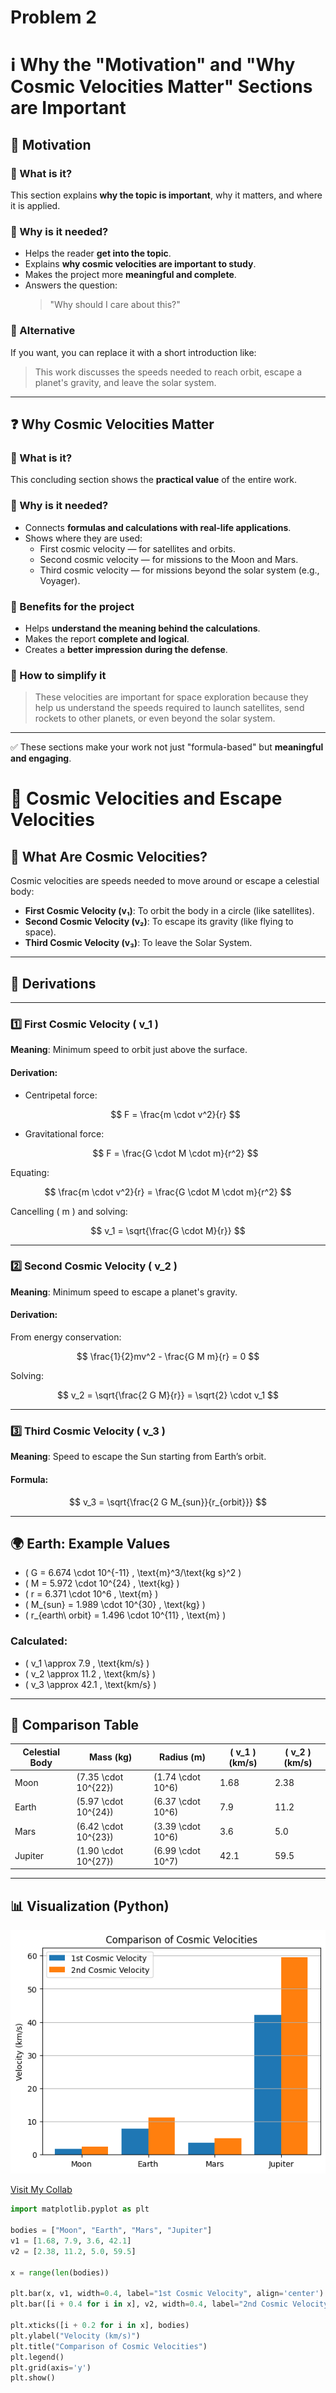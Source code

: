 # Problem 2

# ℹ️ Why the "Motivation" and "Why Cosmic Velocities Matter" Sections are Important

## 📘 Motivation

### 🔹 What is it?

This section explains **why the topic is important**, why it matters, and where it is applied.

### 🔹 Why is it needed?

- Helps the reader **get into the topic**.
- Explains **why cosmic velocities are important to study**.
- Makes the project more **meaningful and complete**.
- Answers the question:  
  > "Why should I care about this?"

### 🔹 Alternative

If you want, you can replace it with a short introduction like:

> This work discusses the speeds needed to reach orbit, escape a planet's gravity, and leave the solar system.

---

## ❓ Why Cosmic Velocities Matter

### 🔹 What is it?

This concluding section shows the **practical value** of the entire work.

### 🔹 Why is it needed?

- Connects **formulas and calculations with real-life applications**.
- Shows where they are used:
  - First cosmic velocity — for satellites and orbits.
  - Second cosmic velocity — for missions to the Moon and Mars.
  - Third cosmic velocity — for missions beyond the solar system (e.g., Voyager).

### 🔹 Benefits for the project

- Helps **understand the meaning behind the calculations**.
- Makes the report **complete and logical**.
- Creates a **better impression during the defense**.

### 🔹 How to simplify it

> These velocities are important for space exploration because they help us understand the speeds required to launch satellites, send rockets to other planets, or even beyond the solar system.

---

✅ These sections make your work not just "formula-based" but **meaningful and engaging**.


# 🚀 Cosmic Velocities and Escape Velocities

## 📘 What Are Cosmic Velocities?

Cosmic velocities are speeds needed to move around or escape a celestial body:

- **First Cosmic Velocity (v₁)**: To orbit the body in a circle (like satellites).
- **Second Cosmic Velocity (v₂)**: To escape its gravity (like flying to space).
- **Third Cosmic Velocity (v₃)**: To leave the Solar System.

---

## 🧠 Derivations

---

### 1️⃣ First Cosmic Velocity \( v_1 \)

**Meaning**: Minimum speed to orbit just above the surface.

#### Derivation:

- Centripetal force:

  $$
  F = \frac{m \cdot v^2}{r}
  $$

- Gravitational force:

  $$
  F = \frac{G \cdot M \cdot m}{r^2}
  $$

Equating:

$$
\frac{m \cdot v^2}{r} = \frac{G \cdot M \cdot m}{r^2}
$$

Cancelling \( m \) and solving:

$$
v_1 = \sqrt{\frac{G \cdot M}{r}}
$$

---

### 2️⃣ Second Cosmic Velocity \( v_2 \)

**Meaning**: Minimum speed to escape a planet's gravity.

#### Derivation:

From energy conservation:

$$
\frac{1}{2}mv^2 - \frac{G M m}{r} = 0
$$

Solving:

$$
v_2 = \sqrt{\frac{2 G M}{r}} = \sqrt{2} \cdot v_1
$$

---

### 3️⃣ Third Cosmic Velocity \( v_3 \)

**Meaning**: Speed to escape the Sun starting from Earth’s orbit.

#### Formula:

$$
v_3 = \sqrt{\frac{2 G M_{sun}}{r_{orbit}}}
$$

---

## 🌍 Earth: Example Values

- \( G = 6.674 \cdot 10^{-11} \, \text{m}^3/\text{kg s}^2 \)  
- \( M = 5.972 \cdot 10^{24} \, \text{kg} \)  
- \( r = 6.371 \cdot 10^6 \, \text{m} \)  
- \( M_{sun} = 1.989 \cdot 10^{30} \, \text{kg} \)  
- \( r_{earth\ orbit} = 1.496 \cdot 10^{11} \, \text{m} \)

### Calculated:

- \( v_1 \approx 7.9 \, \text{km/s} \)
- \( v_2 \approx 11.2 \, \text{km/s} \)
- \( v_3 \approx 42.1 \, \text{km/s} \)

---

## 🌌 Comparison Table

| Celestial Body | Mass (kg)           | Radius (m)        | \( v_1 \) (km/s) | \( v_2 \) (km/s) |
|----------------|---------------------|-------------------|------------------|------------------|
| Moon           | \(7.35 \cdot 10^{22}\) | \(1.74 \cdot 10^6\) | 1.68             | 2.38             |
| Earth          | \(5.97 \cdot 10^{24}\) | \(6.37 \cdot 10^6\) | 7.9              | 11.2             |
| Mars           | \(6.42 \cdot 10^{23}\) | \(3.39 \cdot 10^6\) | 3.6              | 5.0              |
| Jupiter        | \(1.90 \cdot 10^{27}\) | \(6.99 \cdot 10^7\) | 42.1             | 59.5             |

---

## 📊 Visualization (Python)

![alt text](image-2.png)

[Visit My Collab](https://colab.research.google.com/drive/1vO_BEtypX3SSkw-R99Hm8HqmZcJ6EERA)


```python
import matplotlib.pyplot as plt

bodies = ["Moon", "Earth", "Mars", "Jupiter"]
v1 = [1.68, 7.9, 3.6, 42.1]
v2 = [2.38, 11.2, 5.0, 59.5]

x = range(len(bodies))

plt.bar(x, v1, width=0.4, label="1st Cosmic Velocity", align='center')
plt.bar([i + 0.4 for i in x], v2, width=0.4, label="2nd Cosmic Velocity", align='center')

plt.xticks([i + 0.2 for i in x], bodies)
plt.ylabel("Velocity (km/s)")
plt.title("Comparison of Cosmic Velocities")
plt.legend()
plt.grid(axis='y')
plt.show()
```
